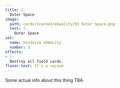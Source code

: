 ```yaml
---
title: |-
  Outer Space
image: 
  path: cards/scanned/ekwality/03 Outer Space.png
  text: |-
    Outer Space
set:
  name: Hinduism ekWaLity
  number: 3
effects: 
- |-
  Destroy all field cards.
flavor-text: It's a vacuum
---
```

Some actual info about this thing TBA.
